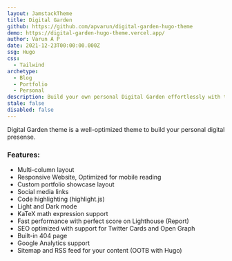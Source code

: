 ```yaml
---
layout: JamstackTheme
title: Digital Garden
github: https://github.com/apvarun/digital-garden-hugo-theme
demo: https://digital-garden-hugo-theme.vercel.app/
author: Varun A P
date: 2021-12-23T00:00:00.000Z
ssg: Hugo
css:
  - Tailwind
archetype:
  - Blog
  - Portfolio
  - Personal
description: Build your own personal Digital Garden effortlessly with this Hugo theme
stale: false
disabled: false
---
```


Digital Garden theme is a well-optimized theme to build your personal digital presense.

### Features:

- Multi-column layout
- Responsive Website, Optimized for mobile reading
- Custom portfolio showcase layout
- Social media links
- Code highlighting (highlight.js)
- Light and Dark mode
- KaTeX math expression support
- Fast performance with perfect score on Lighthouse (Report)
- SEO optimized with support for Twitter Cards and Open Graph
- Built-in 404 page
- Google Analytics support
- Sitemap and RSS feed for your content (OOTB with Hugo)

